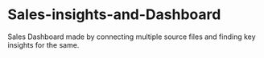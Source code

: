 # Sales-insights-and-Dashboard

Sales Dashboard made by connecting multiple source files and finding key insights for the same.

